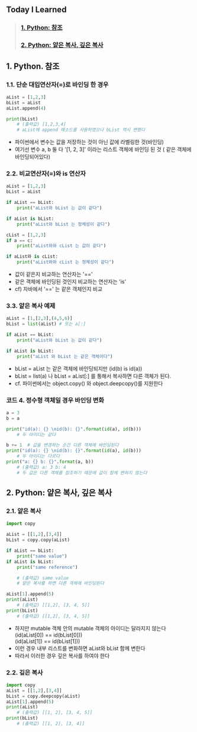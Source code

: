 ## Today I Learned
> ### [1. Python: 참조](#1-python-참조)
> ### [2. Python: 얕은 복사, 깊은 복사](#2-python-얕은-복사-깊은-복사)

## 1. Python. 참조

### 1.1. 단순 대입연산자(=)로 바인딩 한 경우

``` python
aList = [1,2,3]
bList = aList
aList.append(4)

print(bList)  
    # (출력값) [1,2,3,4]
    # aList에 append 메소드를 사용하였으나 bList 역시 변했다
```
- 파이썬에서 변수는 값을 저장하는 것이 아닌 값에 라벨링한 것(바인딩)
- 여기선 변수 a, b 둘 다 '[1, 2, 3]' 이라는 리스트 객체에 바인딩 된 것 ( 같은 객체에 바인딩되어있다)

### 2.2. 비교연산자(=)와 is 연산자

``` python
aList = [1,2,3]
bList = aList

if aList == bList:
    print("aList와 bList 는 값이 같다")

if aList is bList:
    print("aList와 bList 는 정체성이 같다")

cList = [1,2,3]
if a == c:
    print("aList와와 cList 는 값이 같다")

if aList와 is cList:
    print("aList와와 cList 는 정체성이 같다")
```
- 값이 같은지 비교하는 연산자는 '=='
- 같은 객체에 바인딩된 것인지 비교하는 연산자는 'is'
- cf) 자바에서 '==' 는 같은 객체인지 비교

### 3.3. 얕은 복사 예제

```python
aList = [1,[2,3],(4,5,6)]
bList = list(aList) # 또는 a[:]

if aList == bList:
    print("aList와 bList 는 값이 같다")

if aList is bList:
    print("aList 와 bList 는 같은 객체이다")
```
- bList = aList 는 같은 객체에 바인딩되지만 (id(b) is id(a))
- bList = list(a) 나 bList = aList[:] 를 통해서 복사하면 다른 객체가 된다.
- cf. 파이썬에서는 object.copy() 와 object.deepcopy()를 지원한다


### 코드 4. 정수형 객체일 경우 바인딩 변화

```python
a = 3
b = a

print("id(a): {} \nid(b): {}".format(id(a), id(b)))
    # 두 아이디는 같다

b += 1  # 값을 변경하는 순간 다른 객체에 바인딩된다
print("id(a): {} \nid(b): {}".format(id(a), id(b)))
    # 두 아이디는 다르다
print("a: {} b: {}".format(a, b))
    # (출력값) a: 3 b: 4
    # 두 값은 다른 객체를 참조하기 때문에 값이 함께 변하지 않는다

```


## 2. Python: 얕은 복사, 깊은 복사

### 2.1. 얕은 복사

```python
import copy

aList = [[1,2],[3,4]]
bList = copy.copy(aList)

if aList == bList:
    print("same value")
if aList is bList:
    print("same reference")

    # (출력값) same value
    # 얕은 복사를 하면 다른 객체에 바인딩된다

aList[1].append(5)
print(aList)
    # (출력값) [[1,2], [3, 4, 5]]
print(bList)
    # (출력값) [[1,2], [3, 4, 5]]
```

- 하지만 mutable 객체 안의 mutable 객체의 아이디는 달라지지 않는다  
    (id(aList[0]) == id(bList[0]))  
    (id(aList[1]) == id(bList[1]))
- 이런 경우 내부 리스트를 변화하면 aList와 bList 함께 변한다
- 따라서 이러한 경우 깊은 복사를 하여야 한다

### 2.2. 깊은 복사

```python
import copy
aList = [[1,2],[3,4]]
bList = copy.deepcopy(aList)
aList[1].append(5)
print(aList)
    # (출력값) [[1, 2], [3, 4, 5]]
print(bList)
    # (출력값) [[1, 2], [3, 4]]
```
